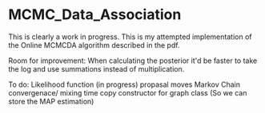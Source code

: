 # MCMC_Data_Association
This is clearly a work in progress. This is my attempted implementation of the Online MCMCDA algorithm described in the pdf.

Room for improvement: When calculating the posterior it'd be faster to take
the log and use summations instead of multiplication.

To do:  Likelihood function (in progress)
	propasal moves
	Markov Chain convergenace/ mixing time
	copy constructor for graph class (So we can store the MAP estimation)
